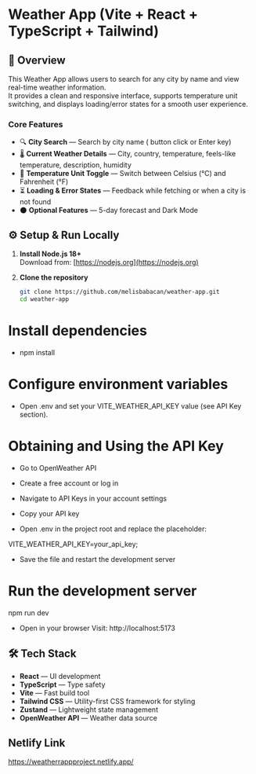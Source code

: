 # Weather App (Vite + React + TypeScript + Tailwind)

## 📌 Overview
This Weather App allows users to search for any city by name and view real-time weather information.  
It provides a clean and responsive interface, supports temperature unit switching, and displays loading/error states for a smooth user experience.

### Core Features
- 🔍 **City Search** — Search by city name ( button click or Enter key)
- 🌡 **Current Weather Details** — City, country, temperature, feels-like temperature, description, humidity
- 🔄 **Temperature Unit Toggle** — Switch between Celsius (°C) and Fahrenheit (°F)
- ⏳ **Loading & Error States** — Feedback while fetching or when a city is not found
- 🌑 **Optional Features** — 5-day forecast and Dark Mode 

## ⚙️ Setup & Run Locally

1. **Install Node.js 18+**  
   Download from: [https://nodejs.org](https://nodejs.org)

2. **Clone the repository**
   ```bash
   git clone https://github.com/melisbabacan/weather-app.git
   cd weather-app

# Install dependencies

- npm install

# Configure environment variables
- Open .env and set your VITE_WEATHER_API_KEY value (see API Key section).
# Obtaining and Using the API Key

- Go to OpenWeather API

- Create a free account or log in

- Navigate to API Keys in your account settings

- Copy your API key

- Open .env in the project root and replace the placeholder:

VITE_WEATHER_API_KEY=your_api_key;


- Save the file and restart the development server

# Run the development server

npm run dev

- Open in your browser
Visit: http://localhost:5173

## 🛠 Tech Stack
- **React** — UI development
- **TypeScript** — Type safety
- **Vite** — Fast build tool
- **Tailwind CSS** — Utility-first CSS framework for styling
- **Zustand** — Lightweight state management
- **OpenWeather API** — Weather data source

## Netlify Link
https://weatherrappproject.netlify.app/